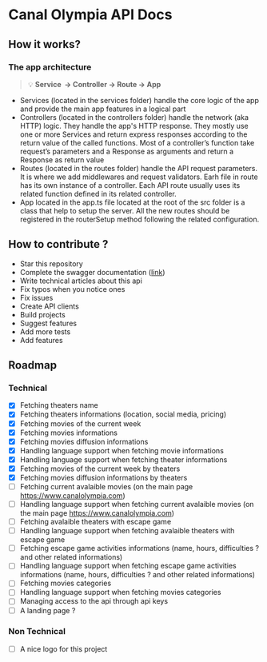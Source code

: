# Canal Olympia API Docs

## How it works?

### The app architecture

> 💡 **Service  -> Controller -> Route -> App**

- Services (located in the services folder) handle the core logic of the app and provide the main app features in a logical part
- Controllers (located in the controllers folder) handle the network (aka HTTP) logic. They handle the app's HTTP response. They mostly use one or more Services and return express responses according to the return value of the called functions. Most of a controller’s function take request’s parameters and a Response as arguments and return a  Response as return value
- Routes (located in the routes folder) handle the API request parameters. It is where we add middlewares and request validators. Earh file in route has its own instance of a controller. Each API route usually uses its related function defined in its related controller.
- App located in the app.ts file located at the root of the src folder is a class that help to setup the server. All the new routes should be registered in the routerSetup method following the related configuration.

## How to contribute ?

- Star this repository
- Complete the swagger documentation ([link](https://swagger-autogen.github.io/docs/))
- Write technical articles about this api
- Fix typos when you notice ones
- Fix issues
- Create API clients
- Build projects
- Suggest features
- Add more tests
- Add features

## Roadmap

### Technical

* [X] Fetching theaters name
* [X] Fetching theaters informations (location, social media, pricing)
* [X] Fetching movies of the current week
* [X] Fetching movies informations
* [X] Fetching movies diffusion informations
* [X] Handling language support when fetching movie informations
* [X] Handling language support when fetching theater informations
* [X] Fetching movies of the current week by theaters
* [X] Fetching movies diffusion informations by theaters
* [ ] Fetching current avalaible movies (on the main page https://www.canalolympia.com)
* [ ] Handling language support when fetching current avalaible movies (on the main page https://www.canalolympia.com)
* [ ] Fetching avalaible theaters with escape game
* [ ] Handling language support when fetching avalaible theaters with escape game
* [ ] Fetching escape game activities informations (name, hours, difficulties ? and other related informations)
* [ ] Handling language support when fetching escape game activities informations (name, hours, difficulties ? and other related informations)
* [ ] Fetching movies categories
* [ ] Handling language support when fetching movies categories
* [ ] Managing access to the api through api keys
* [ ] A landing page ?

### Non Technical

- [ ] A nice logo for this project
